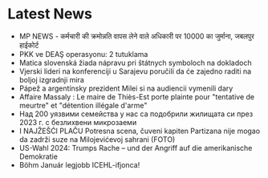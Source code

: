# Latest News
-  MP NEWS - कर्मचारी की क्रमोन्नति वापस लेने वाले अधिकारी पर 10000 का जुर्माना, जबलपुर हाईकोर्ट
-  PKK ve DEAŞ operasyonu: 2 tutuklama
-  Matica slovenská žiada nápravu pri štátnych symboloch na dokladoch
-  Vjerski lideri na konferenciji u Sarajevu poručili da će zajedno raditi na boljoj izgradnji mira
-  Pápež a argentínsky prezident Milei si na audiencii vymenili dary
-  Affaire Massaly : Le maire de Thiès-Est porte plainte pour "tentative de meurtre" et "détention illégale d'arme"
-  Над 200 уязвими семейства у нас са подобрили жилищата си през 2023 г. с безлихвени микрозаеми
-  I NAJŽEŠĆI PLAČU Potresna scena, čuveni kapiten Partizana nije mogao da zadrži suze na Milojevićevoj sahrani (FOTO)
-  US-Wahl 2024: Trumps Rache – und der Angriff auf die amerikanische Demokratie
-  Böhm Január legjobb ICEHL-ifjonca!
